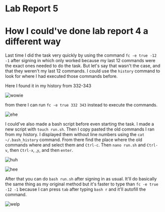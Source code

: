 # Lab Report 5

# How I could've done lab report 4 a different way

Last time I did the task very quickly by using the command `fc -e true -12 -1` after signing in which only worked because my last 12 commands were the exact ones needed to do the task. But let's say that wasn't the case, and that they weren't my last 12 commands. I could use the `history` command to look for where I had executed those commands before.

Here I found it in my history from 332-343

![wowie](https://user-images.githubusercontent.com/122561998/224909298-0c7e13a3-f58d-469c-a167-bb89abbb84a5.PNG)


from there I can run `fc -e true 332 343` instead to execute the commands.

![ehe](https://user-images.githubusercontent.com/122561998/224909464-64fa6098-76d8-41a2-bc5d-e16bd2cb4030.PNG)


I could've also made a bash script before even starting the task. I made a new script with `touch run.sh`. Then I copy pasted the old commands I ran from my history. I displayed them without line numbers using the `cat ~/.bash_history` command. From there find the place where the old commands where and select them and `Ctrl-c`. Then `nano run.sh` and `Ctrl-v`, then `Ctrl-x`, ,`y`, and then `enter`.

![huh](https://user-images.githubusercontent.com/122561998/224911208-05250bf2-e2dd-44e4-a7c1-4c5f5a20f3eb.PNG)

![hee](https://user-images.githubusercontent.com/122561998/224911317-fe3b684c-e366-40a4-b68b-6376d5261782.PNG)

After that you can do `bash run.sh` after signing in as usual. It'll do basically the same thing as my original method but it's faster to type than `fc -e true -12 -1` because I can press `tab` after typing `bash r` and it'll autofill the command.

![welp](https://user-images.githubusercontent.com/122561998/224912127-cea363be-8ac6-44a9-bf48-4660f98af60b.PNG)

